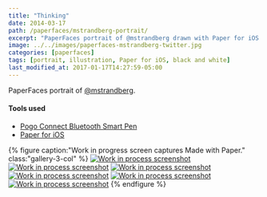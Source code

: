 ```yaml
---
title: "Thinking"
date: 2014-03-17
path: /paperfaces/mstrandberg-portrait/
excerpt: "PaperFaces portrait of @mstrandberg drawn with Paper for iOS on an iPad."
image: ../../images/paperfaces-mstrandberg-twitter.jpg
categories: [paperfaces]
tags: [portrait, illustration, Paper for iOS, black and white]
last_modified_at: 2017-01-17T14:27:59-05:00
---
```


PaperFaces portrait of [@mstrandberg](https://twitter.com/mstrandberg).

#### Tools used

- [Pogo Connect Bluetooth Smart Pen](https://www.amazon.com/gp/product/B009K448L4/ref=as_li_ss_tl?ie=UTF8&camp=1789&creative=390957&creativeASIN=B009K448L4&linkCode=as2&tag=mademist-20)
- [Paper for iOS](https://paper.bywetransfer.com/)

{% figure caption:"Work in progress screen captures Made with Paper." class:"gallery-3-col" %}
[![Work in process screenshot](../../images/paperfaces-mstrandberg-process-1-600.jpg)](../../images/paperfaces-mstrandberg-process-1-lg.jpg)
[![Work in process screenshot](../../images/paperfaces-mstrandberg-process-2-600.jpg)](../../images/paperfaces-mstrandberg-process-2-lg.jpg)
[![Work in process screenshot](../../images/paperfaces-mstrandberg-process-3-600.jpg)](../../images/paperfaces-mstrandberg-process-3-lg.jpg)
[![Work in process screenshot](../../images/paperfaces-mstrandberg-process-4-600.jpg)](../../images/paperfaces-mstrandberg-process-4-lg.jpg)
[![Work in process screenshot](../../images/paperfaces-mstrandberg-process-5-600.jpg)](../../images/paperfaces-mstrandberg-process-5-lg.jpg)
[![Work in process screenshot](../../images/paperfaces-mstrandberg-process-6-600.jpg)](../../images/paperfaces-mstrandberg-process-6-lg.jpg)
{% endfigure %}
